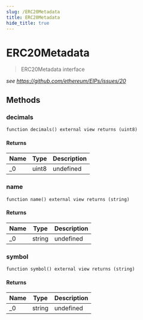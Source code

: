 ```yaml
---
slug: /ERC20Metadata
title: ERC20Metadata
hide_title: true
---
```

# ERC20Metadata



> ERC20Metadata interface



*see https://github.com/ethereum/EIPs/issues/20*

## Methods

### decimals

```solidity
function decimals() external view returns (uint8)
```






#### Returns

| Name | Type | Description |
|---|---|---|
| _0 | uint8 | undefined

### name

```solidity
function name() external view returns (string)
```






#### Returns

| Name | Type | Description |
|---|---|---|
| _0 | string | undefined

### symbol

```solidity
function symbol() external view returns (string)
```






#### Returns

| Name | Type | Description |
|---|---|---|
| _0 | string | undefined



